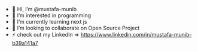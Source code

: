 - 👋 Hi, I’m @mustafa-munib
- 👀 I’m interested in programming
- 🌱 I’m currently learning next js
- 💞️ I’m looking to collaborate on Open Source Project
- ⚡ check out my LinkedIn => https://www.linkedin.com/in/mustafa-munib-b39a141a7

<!---
mustafa-munib/mustafa-munib is a ✨ special ✨ repository because its `README.md` (this file) appears on your GitHub profile.
You can click the Preview link to take a look at your changes.
--->

